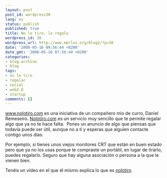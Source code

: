 ```yaml
---
layout: post
post_id: wordpress38
lang: es
status: publish
published: true
title: No lo tiro, lo regalo
wordpress_id: 38
wordpress_url: http://www.merlos.org/blog2/?p=38
date: '2008-05-16 09:56:44 +0200'
date_gmt: '2008-05-16 07:56:44 +0200'
categories:
- blog-archive
- blog
tags:
- no lo tiro
- regalar
- social
- web2.0
- startup
comments: []
---
```

<p><a href="http://www.nolotiro.com">www.nolotiro.com</a> es una iniciativa de un compañero mío de curro, Daniel Remeseiro. <a title="Quizás sea útil para alguien!!" href="http://www.nolotiro.com">Nolotiro.com</a> es un servicio muy sencillo que te permite regalar algo que ya no te hace falta.  Pones un anuncio de algo que piensas que todavía puede ser útil, aunque no a ti y esperas que alguien contacte contigo unos días.</p>
<p>Por ejemplo, si tienes unos viejos monitores CRT que están en buen estado pero que ya no los usas porque te compraste un portátil, en lugar de tirarlo, puedes regalarlo. Seguro que hay alguna asociación o persona a la que le vienen bien.</p>
<p>Tenéis un vídeo en el que él mismo explica lo que es <a title="no tires lo que no te sirva, regálalo!" href="http://www.nolotiro.com">nolotiro</a></p>
<p><object width="425" height="355"><param name="movie" value="http://www.youtube.com/v/AF20byXdtcQ&hl=es"></param><param name="wmode" value="transparent"></param><embed src="http://www.youtube.com/v/AF20byXdtcQ&hl=es" type="application/x-shockwave-flash" wmode="transparent" width="425" height="355"></embed></object> </p>
<p> </p>
